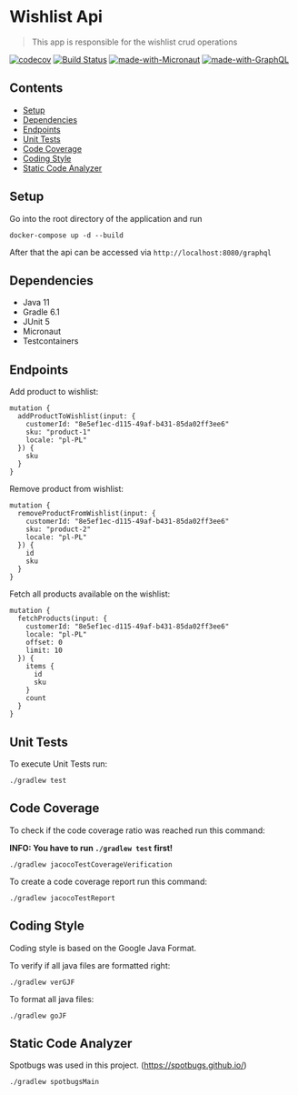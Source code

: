 # Wishlist Api 
>  This app is responsible for the wishlist crud operations 

[![codecov](https://codecov.io/gh/karimbkb/wishlist-graphql-api/branch/master/graph/badge.svg?token=tprxgsRDGg)](https://codecov.io/gh/karimbkb/wishlist-graphql-api)
[![Build Status](https://travis-ci.com/karimbkb/wishlist-graphql-api.svg?branch=master)](https://travis-ci.com/karimbkb/wishlist-graphql-api)
[![made-with-Micronaut](https://img.shields.io/badge/Micronaut-2.3.1-1f425f.svg)](https://micronaut.io/)
[![made-with-GraphQL](https://img.shields.io/badge/GraphQL-1.3.0-1f425f.svg)](https://commercetools.com/)


## Contents

- [Setup](#setup)
- [Dependencies](#dependencies)
- [Endpoints](#endpoints)
- [Unit Tests](#unit-tests)
- [Code Coverage](#code-coverage)
- [Coding Style](#coding-style)
- [Static Code Analyzer](#static-code-analyzer)

## Setup

Go into the root directory of the application and run

```
docker-compose up -d --build
```

After that the api can be accessed via `http://localhost:8080/graphql`

## Dependencies

- Java 11
- Gradle 6.1
- JUnit 5
- Micronaut
- Testcontainers

## Endpoints

Add product to wishlist:

```
mutation {
  addProductToWishlist(input: {
    customerId: "8e5ef1ec-d115-49af-b431-85da02ff3ee6"
    sku: "product-1"
    locale: "pl-PL"
  }) {
    sku
  }
}
```

Remove product from wishlist:

```
mutation {
  removeProductFromWishlist(input: {
    customerId: "8e5ef1ec-d115-49af-b431-85da02ff3ee6"
    sku: "product-2"
    locale: "pl-PL"
  }) {
    id
    sku
  }
}
```

Fetch all products available on the wishlist:

```
mutation {
  fetchProducts(input: {
    customerId: "8e5ef1ec-d115-49af-b431-85da02ff3ee6"
    locale: "pl-PL"
    offset: 0
    limit: 10
  }) {
    items {
      id
      sku
    }
    count 
  }
}
```

## Unit Tests

To execute Unit Tests run:

```
./gradlew test
```

## Code Coverage

To check if the code coverage ratio was reached run this command:

**INFO: You have to run `./gradlew test` first!**

```
./gradlew jacocoTestCoverageVerification
```

To create a code coverage report run this command:

```
./gradlew jacocoTestReport
```

## Coding Style

Coding style is based on the Google Java Format.

To verify if all java files are formatted right:

```
./gradlew verGJF
```

To format all java files:

```
./gradlew goJF
```

## Static Code Analyzer

Spotbugs was used in this project. (https://spotbugs.github.io/)

```
./gradlew spotbugsMain
```